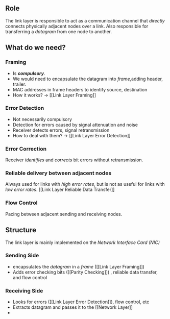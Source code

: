 ## Role 
The link layer is responsible to act as a communication channel that *directly* connects physically adjacent nodes over a link. Also responsible for transferring a *datagram* from one node to another. 
## What do we need?
### Framing 
- Is ***compulsory***.
- We would need to encapsulate the datagram into *frame*,adding header, trailer. 
- MAC addresses in frame headers to identify source, destination 
- How it works? -> [[Link Layer Framing]]
### Error Detection
- Not necessarily compulsory
- Detection for errors caused by signal attenuation and noise 
- Receiver detects errors, signal retransmission
- How to deal with them? -> [[Link Layer Error Detection]]
### Error Correction 
Receiver *identifies* and *corrects* bit errors without retransmission. 
### Reliable delivery between adjacent nodes
Always used for links with *high error rates*, but is not as useful for links with *low error rates*. [[Link Layer Reliable Data Transfer]]
### Flow Control 
Pacing between adjacent sending and receiving nodes. 

## Structure 
The link layer is mainly implemented on the *Network Interface Card (NIC)*
### Sending Side 
- encapsulates the *datagram* in a *frame* ([[Link Layer Framing]])
- Adds error checking bits ([[Parity Checking]]) , reliable data transfer, and flow control 

### Receiving Side 
- Looks for errors ([[Link Layer Error Detection]]), flow control, etc 
- Extracts datagram and passes it to the [[Network Layer]] 
- 